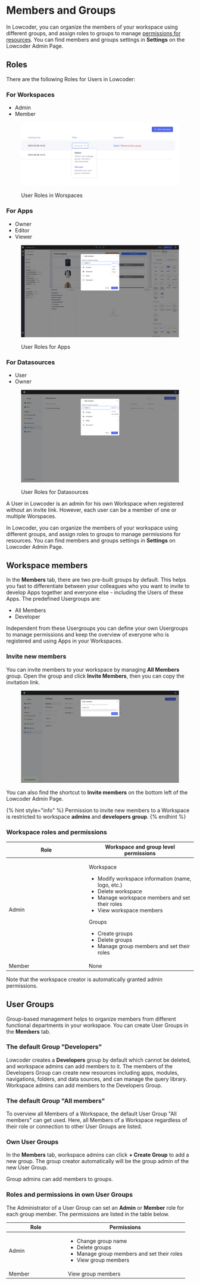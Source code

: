 # Members and Groups

In Lowcoder, you can organize the members of your workspace using different groups, and assign roles to groups to manage [permissions for resources](permissions-for-resources.md). You can find members and groups settings in **Settings** on the Lowcoder Admin Page.

## Roles

There are the following Roles for Users in Lowcoder:

### For Workspaces

* Admin
* Member

<figure><img src="../.gitbook/assets/Admin  Member Group Roles.png" alt=""><figcaption><p>User Roles in Worspaces</p></figcaption></figure>

### For Apps

* Owner
* Editor
* Viewer

<figure><img src="../.gitbook/assets/App Editor  Member Rights.png" alt=""><figcaption><p>User Roles for Apps</p></figcaption></figure>

### For Datasources

* User
* Owner

<figure><img src="../.gitbook/assets/Datasource Editor  Member Rights.png" alt=""><figcaption><p>User Roles for Datasources</p></figcaption></figure>

A User in Lowcoder is an admin for his own Workspace when registered without an invite link. However, each user can be a member of one or multiple Worspaces.

In Lowcoder, you can organize the members of your workspace using different groups, and assign roles to groups to manage permissions for resources. You can find members and groups settings in **Settings** on Lowcoder Admin Page.

## Workspace members

In the **Members** tab, there are two pre-built groups by default. This helps you fast to differentiate between your colleagues who you want to invite to develop Apps together and everyone else - including the Users of these Apps. The predefined Usergroups are:

* All Members
* Developer

Independent from these Usergroups you can define your own Usergroups to manage permissions and keep the overview of everyone who is registered and using Apps in your Workspaces.

### Invite new members

You can invite members to your workspace by managing **All Members** group. Open the group and click **Invite Members**, then you can copy the invitation link.

<figure><img src="../.gitbook/assets/Admin  Invite Members.png" alt=""><figcaption></figcaption></figure>

You can also find the shortcut to  **Invite members** on the bottom left of the Lowcoder Admin Page.

{% hint style="info" %}
Permission to invite new members to a Workspace is restricted to workspace **admins** and **developers group**.
{% endhint %}

### Workspace roles and permissions

<table><thead><tr><th width="201">Role</th><th>Workspace and group level permissions</th></tr></thead><tbody><tr><td>Admin</td><td><p>Workspace</p><ul><li>Modify workspace information (name, logo, etc.)</li><li>Delete workspace</li><li>Manage workspace members and set their roles</li><li>View workspace members</li></ul><p>Groups</p><ul><li>Create groups</li><li>Delete groups</li><li>Manage group members and set their roles</li></ul></td></tr><tr><td>Member</td><td>None</td></tr></tbody></table>

Note that the workspace creator is automatically granted admin permissions.

## User Groups

Group-based management helps to organize members from different functional departments in your workspace. You can create User Groups in the **Members** tab.

### The default Group "Developers"

Lowcoder creates a **Developers** group by default which cannot be deleted, and workspace admins can add members to it. The members of the Developers Group can create new resources including apps, modules, navigations, folders, and data sources, and can manage the query library. Workspace admins can add members to the Developers Group.

### The default Group "All members"

To overview all Members of a Workspace, the default User Group "All members" can get used. Here, all Members of a Workspace regardless of their role or connection to other User Groups are listed.

### Own User Groups

In the **Members** tab, workspace admins can click **+ Create Group** to add a new group. The group creator automatically will be the group admin of the new User Group.

Group admins can add members to groups.

### Roles and permissions in own User Groups

The Administrator of a User Group can set an **Admin** or **Member** role for each group member. The permissions are listed in the table below.

<table><thead><tr><th width="145">Role</th><th>Permissions</th></tr></thead><tbody><tr><td>Admin</td><td><ul><li>Change group name</li><li>Delete groups</li><li>Manage group members and set their roles</li><li>View group members</li></ul></td></tr><tr><td>Member</td><td>View group members</td></tr></tbody></table>

